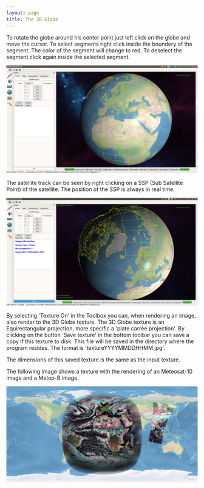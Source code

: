 ```yaml
---
layout: page
title: The 3D Globe
---
```


To rotate the globe around his center point just left click on the globe and move the cursor.
To select segments right click inside the boundery of the segment. The color of the segment will change to red. To deselect the segment click again inside the selected segment.

![_config.yml](/images/Screenshot_globe_1.jpg)

The satellite track can be seen by right clicking on a SSP (Sub Satellite Point) of the satellite. The position of the SSP is always in real time.

![_config.yml](/images/Screenshot_globe_2.jpg)

By selecting 'Texture On' in the Toolbox you can, when rendering an image, also render to the 3D Globe texture. The 3D Globe texture is an Equirectangular projection, more specific a 'plate carrée projection'. By clicking on the button 'Save texture' in the bottom toolbar you can save a copy if this texture to disk. This file will be saved in the directory where the program resides. The format is 'textureYYYYMMDDHHMM.jpg'.

The dimensions of this saved texture is the same as the input texture.

The following image shows a texture with the rendering of an Meteosat-10 image and a Metop-B image.

![_config.yml](/images/texture_meteosat_metop.jpg)
